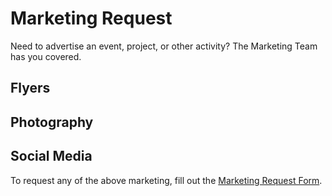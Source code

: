 # Marketing Request

Need to advertise an event, project, or other activity? The Marketing Team has you covered.

## Flyers

## Photography

## Social Media

To request any of the above marketing, fill out the [Marketing Request Form](https://docs.google.com/forms/d/e/1FAIpQLSeiKIX3k5j_X88jLjzSl4wgE8YL78GvEwZAMJ2Y4B0kp9jRKA/viewform?usp=sf_link).

